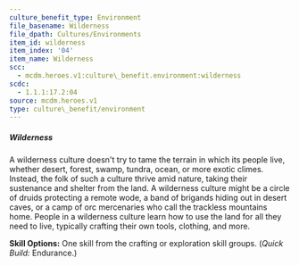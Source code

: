 ```yaml
---
culture_benefit_type: Environment
file_basename: Wilderness
file_dpath: Cultures/Environments
item_id: wilderness
item_index: '04'
item_name: Wilderness
scc:
  - mcdm.heroes.v1:culture\_benefit.environment:wilderness
scdc:
  - 1.1.1:17.2:04
source: mcdm.heroes.v1
type: culture\_benefit/environment
---
```


##### Wilderness

A wilderness culture doesn't try to tame the terrain in which its people live, whether desert, forest, swamp, tundra, ocean, or more exotic climes. Instead, the folk of such a culture thrive amid nature, taking their sustenance and shelter from the land. A wilderness culture might be a circle of druids protecting a remote wode, a band of brigands hiding out in desert caves, or a camp of orc mercenaries who call the trackless mountains home. People in a wilderness culture learn how to use the land for all they need to live, typically crafting their own tools, clothing, and more.

**Skill Options:** One skill from the crafting or exploration skill groups. (*Quick Build:* Endurance.)
